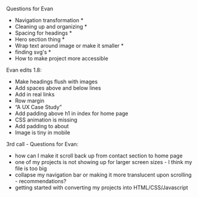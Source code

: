 Questions for Evan
- Navigation transformation *
- Cleaning up and organizing *
- Spacing for headings *
- Hero section thing *
- Wrap text around image or make it smaller *
- finding svg's *
- How to make project more accessible


Evan edits 1.8:
- Make headings flush with images
- Add spaces above and below lines
- Add in real links
- Row margin
- “A UX Case Study”
- Add padding above h1 in index for home page
- CSS animation is missing
- Add padding to about
- Image is tiny in mobile



3rd call - Questions for Evan:
- how can I make it scroll back up from contact section to home page
- one of my projects is not showing up for larger screen sizes - I think my file is too big
- collapse my navigation bar or making it more translucent upon scrolling - recommendations?
- getting started with converting my projects into HTML/CSS/Javascript